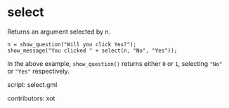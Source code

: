 select
======

Returns an argument selected by n.

    n = show_question("Will you click Yes?");
    show_message("You clicked " + select(n, "No", "Yes"));

In the above example, `show_question()` returns either `0` or `1`,
selecting `"No"` or `"Yes"` respectively.
    
script: select.gml

contributors: xot

